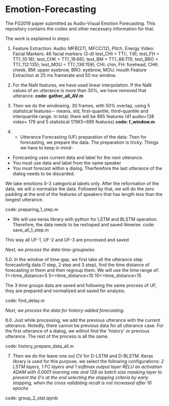 # Emotion-Forecasting
The FG2019 paper submitted as Audio-Visual Emotion Forecasting. This repository contains the codes and other necessary information for that.


The work is explained in steps:

1. Feature Extraction:
Audio: MFB(27), MFCC(12), Pitch, Energy
Video: Facial Markers: 46 facial markers (3-d)
test_CHI = TT(:, 1:9);
       test_FH = TT(:,10:18);
       test_CHK = TT(:,19:66);
       test_BM = TT(:,88:111);
       test_BRO = TT(:,112:135);
       test_MOU = TT(:,136:159);
CHI: chin, FH: forehead, CHK: cheek, BM: upper eyebrow, BRO: eyebrow, MOU: mouth
Feature Extraction at 25 ms framerate and 50 ms window.



2. For the NaN features, we have used linear interpolation. If the NaN values of an utterance is more than 30%, we have removed that utterance. 
**code: gather_all_AV.m**
3. Then we do the windowing. 30 frames, with 50% overlap, using 5 statistical features-- means, std, first-quantile, third-quantile and interquartile range. In total, there will be 895 features (41 audio+138 video= 179 and 5 statistical 179X5=895 features)
**code: f_window.m**

4. - Utterance Forecasting (UF) preparation of the data:  Then for forecasting, we prepare the data. The preparation is tricky. Things we have to keep in mind-
- Forecasting uses current data and label for the next utterance.
- You must use data and label from the same speaker
- You must forecast within a dialog. Therferefore the last utterance of the dialog needs to be discarded. 

We take emotions 0-3 categorical labels only. After the reformation of the data, we will z-normalize the data. Followed by that, we will do the zero padding at the end of the features of speakers that has length less than the longest utterance.

code: preparing_1_step.m

-  We will use keras library with python for LSTM and BLSTM operation. Therefore, the data needs to be reshaped and saved likewise. 
code: save_all_1_step.m 


This way all UF-1, UF-2 and UF-3 are processed and saved

_Next, we process the data time-groupwise._ 


5.0. In the window of time-gap, we first take all the utterance step forecastinfg data (1 step, 2 step and 3 step), find the time distance of forecasting in them and then regroup them. We will use the time range of:
1<=time_distance<5
5<=time_distance<10
10<=time_distance<15

The 3 time groups data are saved and following the same process of UF, they are prepared and normalized and saved for analysis.

code: find_delay.m

_Next, we process the data for history-added forecasting._

6.0. Just while processing, we add the previous utterance with the current utterance. Notedly, there cannot be previous data for all utterance case. For the first utterance of a dialog, we willnot find the 'history' or previous utterance. The rest of the process is all the same. 

code: history_prepare_data_all.m

7.  Then we do the leave one out CV for D-LSTM and D-BLSTM. Keras library is used for this purpose. we select the following configurations:
_2 LSTM layers, 1 FC layers and 1 softmax output layer_
_RELU as activation_
_ADAM with 0.0001 learning rate and 128 as batch size_
_masking layer to prevent the 0's at the end_
_selecting the stopping criteria by early stopping, when the cross validating recall  is not increased after 10 epochs_


code: group_2_stat.ipynb 
